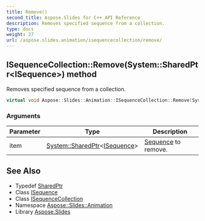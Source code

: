 ```yaml
---
title: Remove()
second_title: Aspose.Slides for C++ API Reference
description: Removes specified sequence from a collection.
type: docs
weight: 27
url: /aspose.slides.animation/isequencecollection/remove/
---
```

## ISequenceCollection::Remove(System::SharedPtr\<ISequence\>) method


Removes specified sequence from a collection.

```cpp
virtual void Aspose::Slides::Animation::ISequenceCollection::Remove(System::SharedPtr<ISequence> item)=0
```


### Arguments

| Parameter | Type | Description |
| --- | --- | --- |
| item | [System::SharedPtr](../../../system/sharedptr/)\<[ISequence](../../isequence/)\> | [Sequence](../../sequence/) to remove. |

## See Also

* Typedef [SharedPtr](../../../system/sharedptr/)
* Class [ISequence](../../isequence/)
* Class [ISequenceCollection](../)
* Namespace [Aspose::Slides::Animation](../../)
* Library [Aspose.Slides](../../../)